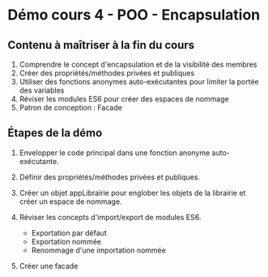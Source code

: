 # Démo cours 4 - POO - Encapsulation

## Contenu à maîtriser à la fin du cours

1. Comprendre le concept d'encapsulation et de la visibilité des membres
2. Créer des propriétés/méthodes privées et publiques
3. Utiliser des fonctions anonymes auto-exécutantes pour limiter la portée des variables
4. Réviser les modules ES6 pour créer des espaces de nommage
5. Patron de conception : Facade

## Étapes de la démo

1. Envelopper le code principal dans une fonction anonyme auto-exécutante.
2. Définir des propriétés/méthodes privées et publiques.
3. Créer un objet appLibrairie pour englober les objets de la librairie et créer un espace de nommage.
4. Réviser les concepts d'import/export de modules ES6.

    - Exportation par défaut
    - Exportation nommée
    - Renommage d'une importation nommée

5. Créer une facade
